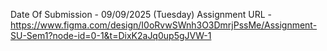 Date Of Submission - 09/09/2025 (Tuesday)
Assignment URL - https://www.figma.com/design/I0oRvwSWnh3O3DmrjPssMe/Assignment-SU-Sem1?node-id=0-1&t=DixK2aJq0up5gJVW-1